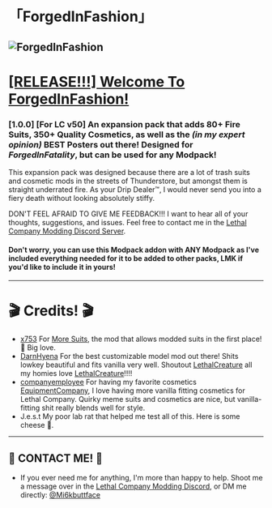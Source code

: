 # 「ForgedInFashion」
![ForgedInFashion](https://github.com/Mi6kbuttface/ForgedInFashion/blob/main/ForgedInFashionMkII.gif?raw=true)
---
# <ins>[RELEASE!!!] Welcome To ForgedInFashion!</ins>
### [1.0.0] [For LC v50] An expansion pack that adds **80+ Fire Suits**, **350+ Quality Cosmetics**, as well as the <i>(in my expert opinion)</i> **BEST** Posters out there! Designed for ***ForgedInFatality***, but can be used for any Modpack!

This expansion pack was designed because there are a lot of trash suits and cosmetic mods in the streets of Thunderstore, but amongst them is straight underrated fire. As your Drip Dealer™, I would never send you into a fiery death without looking absolutely stiffy. 

DON'T FEEL AFRAID TO GIVE ME FEEDBACK!!! I want to hear all of your thoughts, suggestions, and issues. Feel free to contact me in the [Lethal Company Modding Discord Server](https://discord.com/channels/1168655651455639582/1225622177970257961).
#### **Don't worry, you can use this Modpack addon with ANY Modpack as I've included everything needed for it to be added to other packs, LMK if you'd like to include it in yours!**
---
# 🎬 Credits! 🎬 
- [x753](https://thunderstore.io/c/lethal-company/p/x753/?q=&ordering=most-downloaded&section=mods&nsfw=on&deprecated=on) For [More Suits](https://thunderstore.io/c/lethal-company/p/x753/More_Suits/), the mod that allows modded suits in the first place! 💜 Big love.
- [DarnHyena](https://thunderstore.io/c/lethal-company/p/DarnHyena/?q=&ordering=most-downloaded&section=asset-replacements&nsfw=on&deprecated=on) For the best customizable model mod out there! Shits lowkey beautiful and fits vanilla very well. Shoutout [LethalCreature](https://thunderstore.io/c/lethal-company/p/DarnHyena/LethalCreature/) all my homies love [LethalCreature](https://thunderstore.io/c/lethal-company/p/DarnHyena/LethalCreature/)!!!!
- [companyemployee](https://thunderstore.io/c/lethal-company/p/companyemployee/?q=&ordering=most-downloaded&section=mods&nsfw=on&deprecated=on) For having my favorite cosmetics [EquipmentCompany](https://thunderstore.io/c/lethal-company/p/companyemployee/EquipmentCompany/), I love having more vanilla fitting cosmetics for Lethal Company. Quirky meme suits and cosmetics are nice, but vanilla-fitting shit really blends well for style.
- J.e.s.t My poor lab rat that helped me test all of this. Here is some cheese 🧀.

---
## 🔗 CONTACT ME! 🔗
- If you ever need me for anything, I'm more than happy to help. Shoot me a message over in the [Lethal Company Modding Discord](https://discord.com/channels/1168655651455639582/1225622177970257961), or DM me directly: [@Mi6kbuttface](https://discordapp.com/users/753382823557070970)
